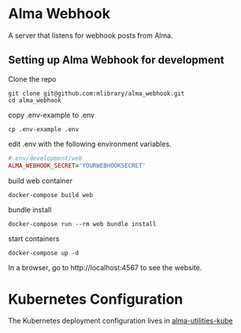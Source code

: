 # Alma Webhook

A server that listens for webhook posts from Alma.

## Setting up Alma Webhook for development

Clone the repo

```
git clone git@github.com:mlibrary/alma_webhook.git
cd alma_webhook
```

copy .env-example to .env

```
cp .env-example .env
```

edit .env with the following environment variables. 

```ruby
#.env/development/web
ALMA_WEBHOOK_SECRET='YOURWEBHOOKSECRET'
```

build web container

```
docker-compose build web
```

bundle install
```
docker-compose run --rm web bundle install
```

start containers

```
docker-compose up -d
```

In a browser, go to http://localhost:4567 to see the website.

# Kubernetes Configuration
The Kubernetes deployment configuration lives in [alma-utilities-kube](https://github.com/mlibrary/alma-utilities-kube)

